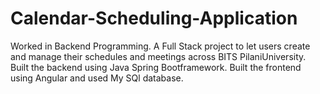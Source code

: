 # Calendar-Scheduling-Application
Worked in Backend Programming.
A Full Stack project to let users create and manage their schedules and meetings across BITS PilaniUniversity.
Built the backend using Java Spring Bootframework.
Built the frontend using Angular and used My SQl database.
